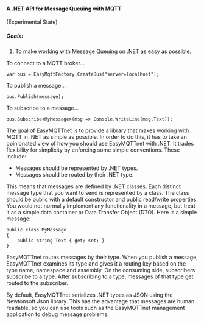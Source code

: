 #### A .NET API for Message Queuing with MQTT

(Experimental State)

##### Goals:

1. To make working with Message Queuing on .NET as easy as possible.

To connect to a MQTT broker...

    var bus = EasyMqttFactory.CreateBus("server=localhost");

To publish a message...

    bus.Publish(message);

To subscribe to a message...

    bus.Subscribe<MyMessage>(msg => Console.WriteLine(msg.Text));


The goal of EasyMQTTnet is to provide a library that makes working with MQTT in .NET as simple as possible. In order to do this, it has to take an opinionated view of how you should use EasyMQTTnet with .NET. It trades flexibility for simplicity by enforcing some simple conventions. These include:

* Messages should be represented by .NET types. 
* Messages should be routed by their .NET type.

This means that messages are defined by .NET classes. Each distinct message type that you want to send is represented by a class. The class should be public with a default constructor and public read/write properties. You would not normally implement any functionality in a message, but treat it as a simple data container or Data Transfer Object (DTO). Here is a simple message:

    public class MyMessage
    {
        public string Text { get; set; }
    }

EasyMQTTnet routes messages by their type. When you publish a message, EasyMQTTnet examines its type and gives it a routing key based on the type name, namespace and assembly. On the consuming side, subscribers subscribe to a type. After subscribing to a type, messages of that type get routed to the subscriber.

By default, EasyMQTTnet serializes .NET types as JSON using the Newtonsoft.Json library. This has the advantage that messages are human readable, so you can use tools such as the EasyMQTTnet management application to debug message problems.
